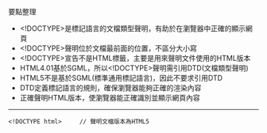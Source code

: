 要點整理
- \<!DOCTYPE\>是標記語言的文檔類型聲明，有助於在瀏覽器中正確的顯示網頁
- \<!DOCTYPE\>聲明位於文檔最前面的位置，不區分大小寫
- \<!DOCTYPE\>宣告不是HTML標籤，主要是用來聲明文件使用的HTML版本
- HTML4.01基於SGML，所以\<!DOCTYPE\>聲明需引用DTD(文檔類型聲明)
- HTML5不是基於SGML(標準通用標記語言)，因此不要求引用DTD
- DTD定義標記語言的規則，確保瀏覽器能夠正確的渲染內容
- 正確聲明HTML版本，使瀏覽器能正確識別並顯示網頁內容

---

```
<!DOCTYPE html>		// 聲明文檔版本為HTML5
```